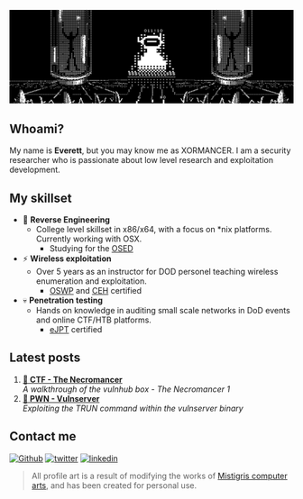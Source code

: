 ![header](https://github.com/OVERBYTEME/OVERBYTEME/blob/main/the_void.jpg)

## Whoami?
My name is **Everett**, but you may know me as XORMANCER. 
I am a security researcher who is passionate about low level research and exploitation development.

## My skillset

- 🧬 **Reverse Engineering**
  -  College level skillset in x86/x64, with a focus on *nix platforms. Currently working with OSX. 
      - Studying for the [OSED](https://www.offsec.com/courses/exp-301/)
- ⚡ **Wireless exploitation**
  -  Over 5 years as an instructor for DOD personel teaching wireless enumeration and exploitation.
      -  [OSWP](https://www.offsec.com/courses/pen-210/) and [CEH](https://www.eccouncil.org/train-certify/certified-ethical-hacker-ceh/) certified
- 💀 **Penetration testing**
  -  Hands on knowledge in auditing small scale networks in DoD events and online CTF/HTB platforms.
      -  [eJPT](https://ine.com/learning/certifications/internal/elearnsecurity-junior-penetration-tester-cert) certified

## Latest posts

1. **[🚩 CTF - The Necromancer](https://xormancer.github.io/posts/necromancer1/)** <br> *A walkthrough of the vulnhub box - The Necromancer 1*
2. **[🦄 PWN - Vulnserver](https://xormancer.github.io/posts/vulnserver1/)** <br> *Exploiting the TRUN command within the vulnserver binary*

## Contact me

[<img alt="Github" src="https://img.shields.io/badge/GitHub-%2312100E.svg?&style=for-the-badge&logo=Github&logoColor=white" />](https://github.com/XORMANCER) 
[<img alt="twitter" src="https://img.shields.io/badge/twitter-%231DA1F2.svg?&style=for-the-badge&logo=twitter&logoColor=white" />](https://twitter.com/XORMANCER) 
[<img alt="linkedin" src="https://img.shields.io/badge/linkedin-%230077B5.svg?&style=for-the-badge&logo=linkedin&logoColor=white" />](https://www.linkedin.com/in/ev-platt-iii/) 

> All profile art is a result of modifying the works of [Mistigris computer arts](https://mistigris.org/), and has been created for personal use.
